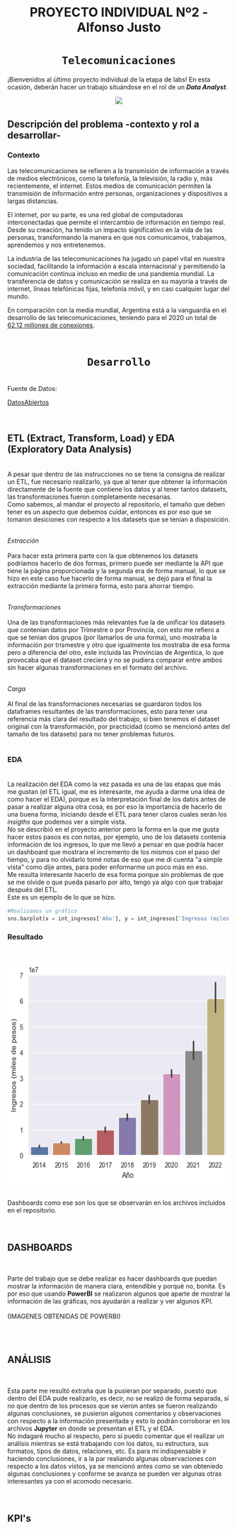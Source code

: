 
<h1 align='center'>
 <b>PROYECTO INDIVIDUAL Nº2 - Alfonso Justo</b>
</h1>

# <h1 align="center">**`Telecomunicaciones`**</h1>

¡Bienvenidos al último proyecto individual de la etapa de labs! En esta ocasión, deberán hacer un trabajo situándose en el rol de un ***Data Analyst***.
<p align='center'>
<img src = 'https://newses.cgtn.com/n/BfJIA-CAA-HAA/BceGDAA.jpg' height = 200>
<p>


## **Descripción del problema -contexto y rol a desarrollar-**


### **Contexto**

Las telecomunicaciones se refieren a la transmisión de información a través de medios electrónicos, como la telefonía, la televisión, la radio y, más recientemente, el internet. Estos medios de comunicación permiten la transmisión de información entre personas, organizaciones y dispositivos a largas distancias.

El internet, por su parte, es una red global de computadoras interconectadas que permite el intercambio de información en tiempo real. Desde su creación, ha tenido un impacto significativo en la vida de las personas, transformando la manera en que nos comunicamos, trabajamos, aprendemos y nos entretenemos.

La industria de las telecomunicaciones ha jugado un papel vital en nuestra sociedad, facilitando la información a escala internacional y permitiendo la comunicación continua incluso en medio de una pandemia mundial. La transferencia de datos y comunicación se realiza en su mayoría a través de internet, líneas telefónicas fijas, telefonía móvil, y en casi cualquier lugar del mundo. 

En comparación con la media mundial, Argentina está a la vanguardia en el desarrollo de las telecomunicaciones, teniendo para el 2020 un total de [62,12 millones de conexiones](https://www.datosmundial.com/america/argentina/telecomunicacion.php).
<br>
<br>

# <h1 align="center">**`Desarrollo`**</h1>
<br>
Fuente de Datos:

[DatosAbiertos](https://datosabiertos.enacom.gob.ar/dashboards/20000/acceso-a-internet/)

<br>

## **ETL (Extract, Transform, Load) y EDA (Exploratory Data Analysis)**
<br>
A pesar que dentro de las instrucciones no se tiene la consigna de realizar un ETL, fue necesario realizarlo, ya que al tener que obtener la información directamente de la fuente que contiene los datos y al tener tantos datasets, las transformaciones fueron completamente necesarias.
<br>
Como sabemos, al mandar el proyecto al repositorio, el tamaño que deben tener es un aspecto que debemos cuidar, entonces es por eso que se tomaron desiciones con respecto a los datasets que se tenian a disposición.
<br><br>

*Extracción*<br><br>
Para hacer esta primera parte con la que obtenemos los datasets podríamos hacerlo de dos formas, primero puede ser mediante la API que tiene la página proporcionada y la segunda era de forma manual, lo que se hizo en este caso fue hacerlo de forma manual, se dejó para el final la extracción mediante la primera forma, esto para ahorrar tiempo.
<br><br>

*Transformaciones*<br><br>
Una de las transformaciones más relevantes fue la de unificar los datasets que contenian datos por Trimestre o por Provincia, con esto me refiero a que se tenian dos grupos (por llamarlos de una forma), uno mostraba la información por trismestre y otro que igualmente los mostraba de esa forma pero a diferencia del otro, este incluida las Provincias de Argentica, lo que provocaba que el dataset creciera y no se pudiera comparar entre ambos sin hacer algunas transformaciones en el formato del archivo.
<br><br>

*Carga*<br><br>
Al final de las transformaciones necesarias se guardaron todos los dataframes resultantes de las transformaciones, esto para tener una referencia más clara del resultado del trabajo, si bien tenemos el dataset original con la transformación, por practicidad (como se mencionó antes del tamaño de los datasets) para no tener problemas futuros.
<br><br>

### **EDA**<br><br>
La realización del EDA como la vez pasada es una de las etapas que más me gustan (el ETL igual, me es interesante, me ayuda a darme una idea de como hacer el EDA), porque es la interpretación final de los datos antes de pasar a realizar alguna otra cosa, es por eso la importancia de hacerlo de una buena forma, iniciando desde el ETL para tener claros cuales serán los *insigths* que podemos ver a simple vista.<br>
No se describió en el proyecto anterior pero la forma en la que me gusta hacer estos pasos es con notas, por ejemplo, uno de los datasets contenia información de los ingresos, lo que me llevó a pensar en que podría hacer un dashboard que mostrara el incremento de los mismos con el paso del tiempo, y para no olvidarlo tomé notas de eso que me di cuenta "a simple vista" como dije antes, para poder enformarme un poco más en eso.<br>
Me resulta interesante hacerlo de esa forma porque sin problemas de que se me olvide o que pueda pasarlo por alto, tengo ya algo con que trabajar después del ETL.<br>
Este es un ejemplo de lo que se hizo.

```python
#Realizamos un gráfico
sns.barplot(x = int_ingresos['Año'], y = int_ingresos['Ingresos (miles de pesos)'])
```
### Resultado
<br>
<p align='center'>
<img src = 'src/plot ingresos.png' height = 500>
<p>
<br>
Dashboards como ese son los que se observarán en los archivos incluidos en el repositorio.<br>
<br><br>

## **DASHBOARDS**
<br>

Parte del trabajo que se debe realizar es hacer dashboards que puedan mostrar la información de manera clara, entendible y porqué no, bonita. Es por eso que usando **PowerBI** se realizaron algunos que aparte de mostrar la información de las gráficas, nos ayudarán a realizar y ver algunos KPI.
<br><br>
(IMAGENES OBTENIDAS DE POWERBI)

<br><br>

## **ANÁLISIS**
<br>

Esta parte me resultó extraña que la pusieran por separado, puesto que dentro del EDA pude realizarlo, es decir, no se realizó de forma separada, si no que dentro de los procesos que se vieron antes se fueron realizando algunas conclusiones, se pusieron algunos comentarios y observaciones con respecto a la información presentada y esto lo podrán corroborar en los archivos **Jupyter** en donde se presentan el ETL y el EDA.<br>
No indagaré mucho al respecto, pero si puedo comentar que el realizar un análisis mientras se está trabajando con los datos, su estructura, sus formatos, tipos de datos, relaciones, etc. Es para mi indispensable ir haciendo conclusiones, ir a la par realiando algunas observaciones con respecto a los datos vistos, ya se mencionó antes como se van obteniedo algunas conclusiones y conforme se avanza se pueden ver algunas otras interesantes ya con el acomodo necesario.
<br><br><br>

## **KPI's**
<br>

